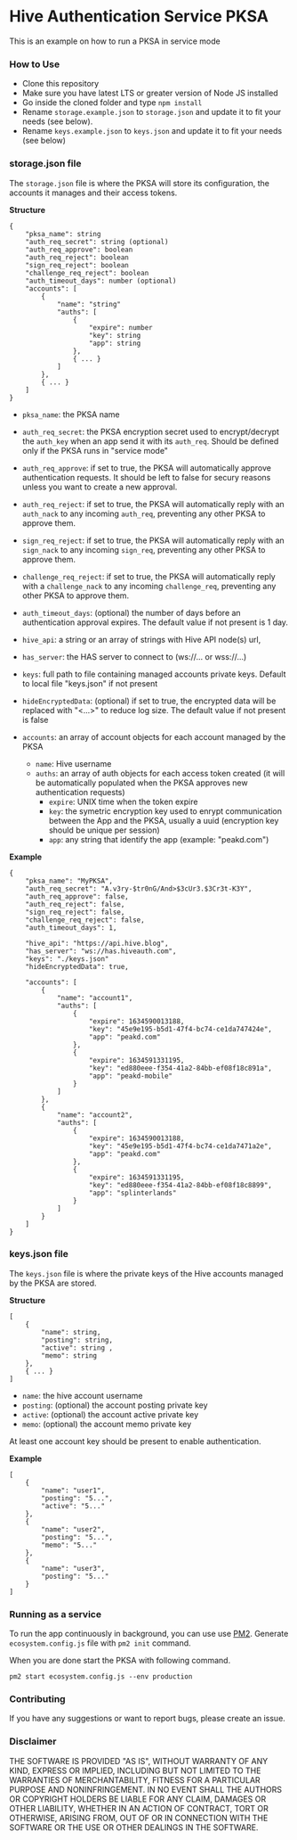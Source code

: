 # Hive Authentication Service PKSA

This is an example on how to run a PKSA in service mode

### How to Use

- Clone this repository
- Make sure you have latest LTS or greater version of Node JS installed
- Go inside the cloned folder and type `npm install`
- Rename `storage.example.json` to `storage.json` and update it to fit your needs (see below).
- Rename `keys.example.json` to `keys.json` and update it to fit your needs (see below) 

### storage.json file

The `storage.json` file is where the PKSA will store its configuration, the accounts it manages and their access tokens.

**Structure**

```
{
    "pksa_name": string
    "auth_req_secret": string (optional)
    "auth_req_approve": boolean
    "auth_req_reject": boolean
    "sign_req_reject": boolean
    "challenge_req_reject": boolean
    "auth_timeout_days": number (optional)
    "accounts": [
        {
            "name": "string"
            "auths": [
                {
                    "expire": number
                    "key": string
                    "app": string
                },
                { ... }
            ]
        },
        { ... }
    ]
}
```

* `pksa_name`: the PKSA name
* `auth_req_secret`: the PKSA encryption secret used to encrypt/decrypt the `auth_key` when an app send it with its `auth_req`. Should be defined only if the PKSA runs in "service mode"
* `auth_req_approve`: if set to true, the PKSA will automatically approve authentication requests. It should be left to false for secury reasons unless you want to create a new approval.
* `auth_req_reject`: if set to true, the PKSA will automatically reply with an `auth_nack` to any incoming `auth_req`, preventing any other PKSA to approve them.
* `sign_req_reject`: if set to true, the PKSA will automatically reply with an `sign_nack` to any incoming `sign_req`, preventing any other PKSA to approve them.
* `challenge_req_reject`: if set to true, the PKSA will automatically reply with a `challenge_nack` to any incoming `challenge_req`, preventing any other PKSA to approve them.
* `auth_timeout_days`: (optional) the number of days before an authentication approval expires. The default value if not present is 1 day.
* `hive_api`: a string or an array of strings with Hive API node(s) url,
* `has_server`: the HAS server to connect to (ws://... or wss://...)
* `keys`: full path to file containing managed accounts private keys. Default to local file "keys.json" if not present
* `hideEncryptedData`: (optional) if set to true, the encrypted data will be replaced with "<...>" to reduce log size. The default value if not present is false

* `accounts`: an array of account objects for each account managed by the PKSA
    * `name`: Hive username
    * `auths`: an array of auth objects for each access token created (it will be automatically populated when the PKSA approves new authentication requests)
        * `expire`: UNIX time when the token expire
        * `key`: the symetric encryption key used to enrypt communication between the App and the PKSA, usually a uuid (encryption key should be unique per session)
        * `app`: any string that identify the app (example: "peakd.com")

**Example**

```
{
    "pksa_name": "MyPKSA",
    "auth_req_secret": "A.v3ry-$tr0nG/And>$3cUr3.$3Cr3t-K3Y",
    "auth_req_approve": false,
    "auth_req_reject": false,
    "sign_req_reject": false,
    "challenge_req_reject": false,
    "auth_timeout_days": 1,

	"hive_api": "https://api.hive.blog",
	"has_server": "ws://has.hiveauth.com",
    "keys": "./keys.json"
	"hideEncryptedData": true,

    "accounts": [
        {
            "name": "account1",
            "auths": [
                {
                    "expire": 1634590013188,
                    "key": "45e9e195-b5d1-47f4-bc74-ce1da747424e",
                    "app": "peakd.com"
                },
                {
                    "expire": 1634591331195,
                    "key": "ed880eee-f354-41a2-84bb-ef08f18c891a",
                    "app": "peakd-mobile"
                }
            ]
        },
        {
            "name": "account2",
            "auths": [
                {
                    "expire": 1634590013188,
                    "key": "45e9e195-b5d1-47f4-bc74-ce1da7471a2e",
                    "app": "peakd.com"
                },
                {
                    "expire": 1634591331195,
                    "key": "ed880eee-f354-41a2-84bb-ef08f18c8899",
                    "app": "splinterlands"
                }
            ]
        }
    ]
}
```

### keys.json file

The `keys.json` file is where the private keys of the Hive accounts managed by the PKSA are stored.

**Structure**

```
[
    { 
        "name": string,
        "posting": string,
        "active": string ,
        "memo": string
    },
    { ... }
]
```
* `name`: the hive account username
* `posting`: (optional) the account posting private key
* `active`: (optional) the account active private key
* `memo`: (optional) the account memo private key

At least one account key should be present to enable authentication.

**Example**

```
[
    {
        "name": "user1",		
        "posting": "5...",
        "active": "5..." 
    },
    {
        "name": "user2",
        "posting": "5...",
        "memo": "5..."
    },
    {
        "name": "user3",
        "posting": "5..."
    }
]
```

### Running as a service

To run the app continuously in background, you can use use [PM2](https://pm2.io/). 
Generate `ecosystem.config.js` file with `pm2 init` command.

When you are done start the PKSA with following command.

`pm2 start ecosystem.config.js --env production`

### Contributing

If you have any suggestions or want to report bugs, please create an issue.

### Disclaimer

THE SOFTWARE IS PROVIDED "AS IS", WITHOUT WARRANTY OF ANY KIND, EXPRESS OR 
IMPLIED, INCLUDING BUT NOT LIMITED TO THE WARRANTIES OF MERCHANTABILITY,
FITNESS FOR A PARTICULAR PURPOSE AND NONINFRINGEMENT. IN NO EVENT SHALL THE
AUTHORS OR COPYRIGHT HOLDERS BE LIABLE FOR ANY CLAIM, DAMAGES OR OTHER
LIABILITY, WHETHER IN AN ACTION OF CONTRACT, TORT OR OTHERWISE, ARISING FROM,
OUT OF OR IN CONNECTION WITH THE SOFTWARE OR THE USE OR OTHER DEALINGS IN
THE SOFTWARE.